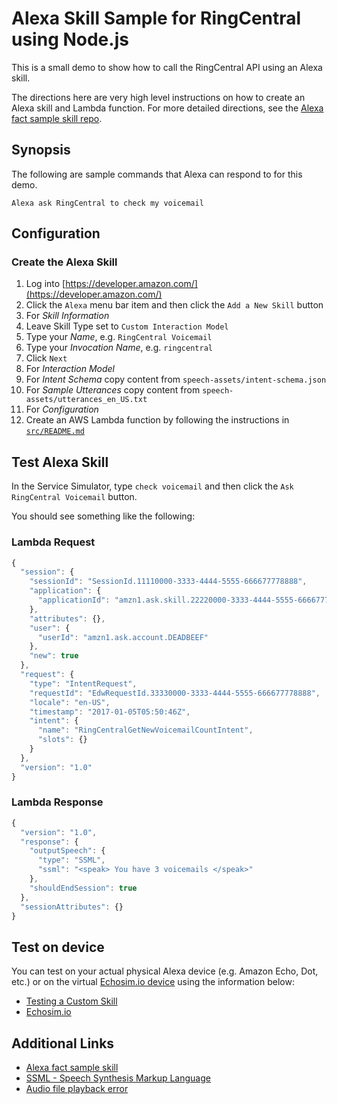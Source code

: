 Alexa Skill Sample for RingCentral using Node.js
================================================

This is a small demo to show how to call the RingCentral API using an Alexa skill.

The directions here are very high level instructions on how to create an Alexa skill and Lambda function. For more detailed directions, see the [Alexa fact sample skill repo](https://github.com/alexa/skill-sample-nodejs-fact).

## Synopsis

The following are sample commands that Alexa can respond to for this demo.

```
Alexa ask RingCentral to check my voicemail
```

## Configuration

### Create the Alexa Skill

1. Log into [https://developer.amazon.com/](https://developer.amazon.com/)
2. Click the `Alexa` menu bar item and then click the `Add a New Skill` button
3. For *Skill Information*
  1. Leave Skill Type set to `Custom Interaction Model`
  2. Type your *Name*, e.g. `RingCentral Voicemail`
  3. Type your *Invocation Name*, e.g. `ringcentral`
  4. Click `Next`
4. For *Interaction Model*
  1. For *Intent Schema* copy content from `speech-assets/intent-schema.json`
  2. For *Sample Utterances* copy content from `speech-assets/utterances_en_US.txt`
5. For *Configuration*
  1. Create an AWS Lambda function by following the instructions in [`src/README.md`](src/README.md)

## Test Alexa Skill

In the Service Simulator, type `check voicemail` and then click the `Ask RingCentral Voicemail` button.

You should see something like the following:

### Lambda Request

```js
{
  "session": {
    "sessionId": "SessionId.11110000-3333-4444-5555-666677778888",
    "application": {
      "applicationId": "amzn1.ask.skill.22220000-3333-4444-5555-666677778888"
    },
    "attributes": {},
    "user": {
      "userId": "amzn1.ask.account.DEADBEEF"
    },
    "new": true
  },
  "request": {
    "type": "IntentRequest",
    "requestId": "EdwRequestId.33330000-3333-4444-5555-666677778888",
    "locale": "en-US",
    "timestamp": "2017-01-05T05:50:46Z",
    "intent": {
      "name": "RingCentralGetNewVoicemailCountIntent",
      "slots": {}
    }
  },
  "version": "1.0"
}
```

### Lambda Response

```js
{
  "version": "1.0",
  "response": {
    "outputSpeech": {
      "type": "SSML",
      "ssml": "<speak> You have 3 voicemails </speak>"
    },
    "shouldEndSession": true
  },
  "sessionAttributes": {}
}
```

## Test on device

You can test on your actual physical Alexa device (e.g. Amazon Echo, Dot, etc.) or on the virtual [Echosim.io device](https://echosim.io) using the information below:

* [Testing a Custom Skill](https://developer.amazon.com/public/solutions/alexa/alexa-skills-kit/docs/testing-an-alexa-skill)
* [Echosim.io](https://echosim.io/)

## Additional Links

* [Alexa fact sample skill](https://github.com/alexa/skill-sample-nodejs-fact)
* [SSML - Speech Synthesis Markup Language](https://developer.amazon.com/public/solutions/alexa/alexa-skills-kit/docs/speech-synthesis-markup-language-ssml-reference)
* [Audio file playback error](https://forums.developer.amazon.com/questions/5915/error-playing-audio-file-from-s3-in-alexa-skill.html)
